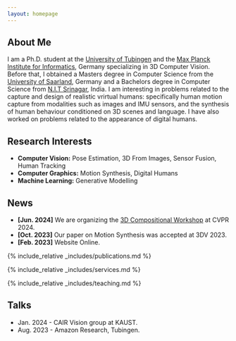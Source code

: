 ```yaml
---
layout: homepage
---
```


## About Me

I am a Ph.D. student at the <a href="https://tuebingen.ai/"> University of Tubingen</a> and the <a href="https://www.mpi-inf.mpg.de/departments/computer-vision-and-machine-learning">Max Planck Institute for Informatics</a>, Germany specializing in 3D Computer Vision. Before that, I obtained a Masters degree in Computer Science from the <a href="https://saarland-informatics-campus.de/en/">University of Saarland</a>, Germany and a Bachelors degree in Computer Science from <a href="https://nitsri.ac.in/Department/Deptindex.aspx?page=a&ItemID=cs&nDeptID=cs">N.I.T Srinagar</a>, India. I am interesting in problems related to the capture and design of realistic vrirtual humans: specifically human motion capture from modalities such as images and IMU sensors, and the synthesis of human behaviour conditioned on 3D scenes and language. I have also worked on problems related to the appearance of digital humans.

## Research Interests

- **Computer Vision:** Pose Estimation, 3D From Images, Sensor Fusion, Human Tracking
- **Computer Graphics:** Motion Synthesis, Digital Humans
- **Machine Learning:** Generative Modelling

## News
- **[Jun. 2024]** We are organizing the <a href="https://3dcompat-dataset.org/workshop/C3DV24/">3D Compositional Workshop</a> at CVPR 2024.
- **[Oct. 2023]** Our paper on Motion Synthesis was accepted at 3DV 2023.
- **[Feb. 2023]** Website Online.

{% include_relative _includes/publications.md %}

{% include_relative _includes/services.md %}

{% include_relative _includes/teaching.md %}


## Talks

- Jan. 2024 - CAIR Vision group at KAUST.
- Aug. 2023 - Amazon Research, Tubingen.
